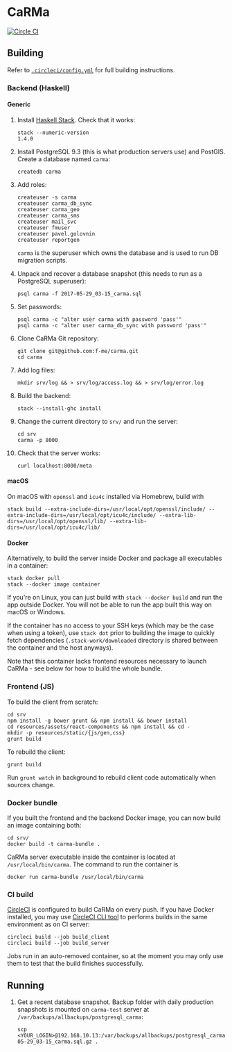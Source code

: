 # CaRMa

[![Circle CI](https://circleci.com/gh/f-me/carma.svg?style=svg&circle-token=ed097e1dbbde9591b7b2bec9ce252ddc840deb54)][ci]

## Building

Refer to [`.circleci/config.yml`](https://github.com/f-me/carma/blob/master/.circleci/config.yml) for full building instructions.

### Backend (Haskell)

#### Generic

1. Install [Haskell Stack][haskell-stack]. Check that it works:

   ```
   stack --numeric-version
   1.4.0
   ```

2. Install PostgreSQL 9.3 (this is what production servers use) and PostGIS. Create a database named `carma`:

   ```
   createdb carma
   ```

3. Add roles:

   ```
   createuser -s carma
   createuser carma_db_sync
   createuser carma_geo
   createuser carma_sms
   createuser mail_svc
   createuser fmuser
   createuser pavel.golovnin
   createuser reportgen
   ```

   `carma` is the superuser which owns the database and is used to run
   DB migration scripts.

3. Unpack and recover a database snapshot (this needs to run as a
   PostgreSQL superuser):

   ```
   psql carma -f 2017-05-29_03-15_carma.sql
   ```

3. Set passwords:

   ```
   psql carma -c "alter user carma with password 'pass'"
   psql carma -c "alter user carma_db_sync with password 'pass'"
   ```

3. Clone CaRMa Git repository:

   ```
   git clone git@github.com:f-me/carma.git
   cd carma
   ```

3. Add log files:

   ```
   mkdir srv/log && > srv/log/access.log && > srv/log/error.log
   ```

4. Build the backend:

   ```
   stack --install-ghc install
   ```

5. Change the current directory to `srv/` and run the server:

    ```
    cd srv
    carma -p 8000
    ```

6. Check that the server works:

   ```
   curl localhost:8000/meta
   ```

#### macOS

On macOS with `openssl` and `icu4c` installed via Homebrew, build with

    stack build --extra-include-dirs=/usr/local/opt/openssl/include/ --extra-include-dirs=/usr/local/opt/icu4c/include/ --extra-lib-dirs=/usr/local/opt/openssl/lib/ --extra-lib-dirs=/usr/local/opt/icu4c/lib/

#### Docker

Alternatively, to build the server inside Docker and package all
executables in a container:

    stack docker pull
    stack --docker image container

If you're on Linux, you can just build with `stack --docker build` and
run the app outside Docker. You will not be able to run the app built
this way on macOS or Windows.

If the container has no access to your SSH keys (which may be the case
when using a token), use `stack dot` prior to building the image to
quickly fetch dependencies (`.stack-work/downloaded` directory is
shared between the container and the host anyways).

Note that this container lacks frontend resources necessary to launch
CaRMa - see below for how to build the whole bundle.

### Frontend (JS)

To build the client from scratch:

    cd srv
    npm install -g bower grunt && npm install && bower install
    cd resources/assets/react-components && npm install && cd -
    mkdir -p resources/static/{js/gen,css}
    grunt build

To rebuild the client:

    grunt build

Run `grunt watch` in background to rebuild client code automatically
when sources change.

### Docker bundle

If you built the frontend and the backend Docker image, you can now
build an image containing both:

    cd srv/
    docker build -t carma-bundle .

CaRMa server executable inside the container is located at
`/usr/local/bin/carma`. The command to run the container is

    docker run carma-bundle /usr/local/bin/carma

### CI build

[CircleCI][ci] is configured to build CaRMa on every push. If you have
Docker installed, you may use [CircleCI CLI tool][ci-cli] to performs
builds in the same environment as on CI server:

    circleci build --job build_client
    circleci build --job build_server

Jobs run in an auto-removed container, so at the moment you may
only use them to test that the build finishes successfully.

## Running

1. Get a recent database snapshot. Backup folder with daily production
   snapshots is mounted on `carma-test` server at
   `/var/backups/allbackups/postgresql_carma`:

   ```
   scp <YOUR_LOGIN>@192.168.10.13:/var/backups/allbackups/postgresql_carma/2017-05-29_03-15_carma.sql.gz .
   ```

[ci]: https://circleci.com/gh/f-me/carma
[ci-cli]: https://circleci.com/docs/2.0/local-jobs/#installing-the-cli-locally
[haskell-stack]: https://docs.haskellstack.org/en/stable/README/
